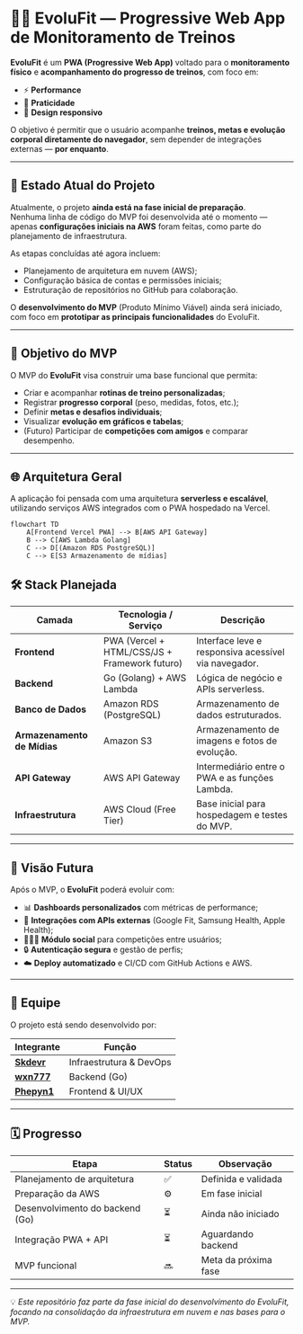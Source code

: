 # 🏋️‍♂️ EvoluFit — Progressive Web App de Monitoramento de Treinos

**EvoluFit** é um **PWA (Progressive Web App)** voltado para o **monitoramento físico** e **acompanhamento do progresso de treinos**, com foco em:

- ⚡ **Performance**
- 📱 **Praticidade**
- 🎨 **Design responsivo**

O objetivo é permitir que o usuário acompanhe **treinos, metas e evolução corporal diretamente do navegador**, sem depender de integrações externas — **por enquanto**.

---

## 🚧 Estado Atual do Projeto

Atualmente, o projeto **ainda está na fase inicial de preparação**.  
Nenhuma linha de código do MVP foi desenvolvida até o momento — apenas **configurações iniciais na AWS** foram feitas, como parte do planejamento de infraestrutura.

As etapas concluídas até agora incluem:

- Planejamento de arquitetura em nuvem (AWS);
- Configuração básica de contas e permissões iniciais;
- Estruturação de repositórios no GitHub para colaboração.

O **desenvolvimento do MVP** (Produto Mínimo Viável) ainda será iniciado, com foco em **prototipar as principais funcionalidades** do EvoluFit.

---

## 🧩 Objetivo do MVP

O MVP do **EvoluFit** visa construir uma base funcional que permita:

- Criar e acompanhar **rotinas de treino personalizadas**;
- Registrar **progresso corporal** (peso, medidas, fotos, etc.);
- Definir **metas e desafios individuais**;
- Visualizar **evolução em gráficos e tabelas**;
- (Futuro) Participar de **competições com amigos** e comparar desempenho.

---

## 🌐 Arquitetura Geral

A aplicação foi pensada com uma arquitetura **serverless e escalável**, utilizando serviços AWS integrados com o PWA hospedado na Vercel.

```mermaid
flowchart TD
    A[Frontend Vercel PWA] --> B[AWS API Gateway]
    B --> C[AWS Lambda Golang]
    C --> D[(Amazon RDS PostgreSQL)]
    C --> E[S3 Armazenamento de mídias]
```

## 🛠️ Stack Planejada

| **Camada** | **Tecnologia / Serviço** | **Descrição** |
|-------------|---------------------------|----------------|
| **Frontend** | PWA (Vercel + HTML/CSS/JS + Framework futuro) | Interface leve e responsiva acessível via navegador. |
| **Backend** | Go (Golang) + AWS Lambda | Lógica de negócio e APIs serverless. |
| **Banco de Dados** | Amazon RDS (PostgreSQL) | Armazenamento de dados estruturados. |
| **Armazenamento de Mídias** | Amazon S3 | Armazenamento de imagens e fotos de evolução. |
| **API Gateway** | AWS API Gateway | Intermediário entre o PWA e as funções Lambda. |
| **Infraestrutura** | AWS Cloud (Free Tier) | Base inicial para hospedagem e testes do MVP. |

---

## 🧠 Visão Futura

Após o MVP, o **EvoluFit** poderá evoluir com:

- 📊 **Dashboards personalizados** com métricas de performance;  
- 🧬 **Integrações com APIs externas** (Google Fit, Samsung Health, Apple Health);  
- 🧑‍🤝‍🧑 **Módulo social** para competições entre usuários;  
- 🔒 **Autenticação segura** e gestão de perfis;  
- ☁️ **Deploy automatizado** e CI/CD com GitHub Actions e AWS.

---

## 👥 Equipe

O projeto está sendo desenvolvido por:

| **Integrante** | **Função** |
|----------------|------------|
| [**Skdevr**](https://github.com/Skdevr) | Infraestrutura & DevOps |
| [**wxn777**](https://github.com/wxn777) | Backend (Go) |
| [**Phepyn1**](https://github.com/Phepyn1) | Frontend & UI/UX |

---

## 🗓️ Progresso

| **Etapa** | **Status** | **Observação** |
|------------|------------|----------------|
| Planejamento de arquitetura | ✅ | Definida e validada |
| Preparação da AWS | ⚙️ | Em fase inicial |
| Desenvolvimento do backend (Go) | ⏳ | Ainda não iniciado |
| Integração PWA + API | ⏳ | Aguardando backend |
| MVP funcional | 🔜 | Meta da próxima fase |

---

💡 *Este repositório faz parte da fase inicial do desenvolvimento do EvoluFit, focando na consolidação da infraestrutura em nuvem e nas bases para o MVP.*
